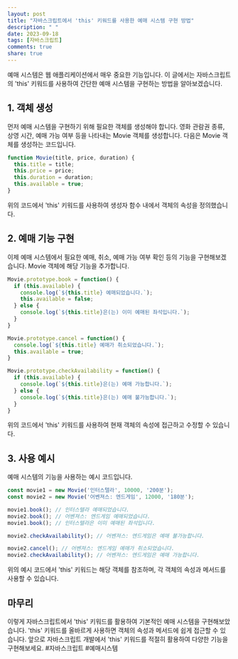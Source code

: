 ```yaml
---
layout: post
title: "자바스크립트에서 'this' 키워드를 사용한 예매 시스템 구현 방법"
description: " "
date: 2023-09-18
tags: [자바스크립트]
comments: true
share: true
---
```


예매 시스템은 웹 애플리케이션에서 매우 중요한 기능입니다. 이 글에서는 자바스크립트의 'this' 키워드를 사용하여 간단한 예매 시스템을 구현하는 방법을 알아보겠습니다.

## 1. 객체 생성

먼저 예매 시스템을 구현하기 위해 필요한 객체를 생성해야 합니다. 영화 관람권 종류, 상영 시간, 예매 가능 여부 등을 나타내는 Movie 객체를 생성합니다. 다음은 Movie 객체를 생성하는 코드입니다.

```javascript
function Movie(title, price, duration) {
  this.title = title;
  this.price = price;
  this.duration = duration;
  this.available = true;
}
```
위의 코드에서 'this' 키워드를 사용하여 생성자 함수 내에서 객체의 속성을 정의했습니다.

## 2. 예매 기능 구현

이제 예매 시스템에서 필요한 예매, 취소, 예매 가능 여부 확인 등의 기능을 구현해보겠습니다. Movie 객체에 해당 기능을 추가합니다.

```javascript
Movie.prototype.book = function() {
  if (this.available) {
    console.log(`${this.title} 예매되었습니다.`);
    this.available = false;
  } else {
    console.log(`${this.title}은(는) 이미 예매된 좌석입니다.`);
  }
}

Movie.prototype.cancel = function() {
  console.log(`${this.title} 예매가 취소되었습니다.`);
  this.available = true;
}

Movie.prototype.checkAvailability = function() {
  if (this.available) {
    console.log(`${this.title}은(는) 예매 가능합니다.`);
  } else {
    console.log(`${this.title}은(는) 예매 불가능합니다.`);
  }
}
```

위의 코드에서 'this' 키워드를 사용하여 현재 객체의 속성에 접근하고 수정할 수 있습니다.

## 3. 사용 예시

예매 시스템의 기능을 사용하는 예시 코드입니다.

```javascript
const movie1 = new Movie('인터스텔라', 10000, '200분');
const movie2 = new Movie('어벤져스: 엔드게임', 12000, '180분');

movie1.book(); // 인터스텔라 예매되었습니다.
movie2.book(); // 어벤져스: 엔드게임 예매되었습니다.
movie1.book(); // 인터스텔라은 이미 예매된 좌석입니다.

movie2.checkAvailability(); // 어벤져스: 엔드게임은 예매 불가능합니다.

movie2.cancel(); // 어벤져스: 엔드게임 예매가 취소되었습니다.
movie2.checkAvailability(); // 어벤져스: 엔드게임은 예매 가능합니다.
```

위의 예시 코드에서 'this' 키워드는 해당 객체를 참조하며, 각 객체의 속성과 메서드를 사용할 수 있습니다.

## 마무리

이렇게 자바스크립트에서 'this' 키워드를 활용하여 기본적인 예매 시스템을 구현해보았습니다. 'this' 키워드를 올바르게 사용하면 객체의 속성과 메서드에 쉽게 접근할 수 있습니다. 앞으로 자바스크립트 개발에서 'this' 키워드를 적절히 활용하여 다양한 기능을 구현해보세요. #자바스크립트 #예매시스템